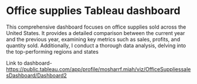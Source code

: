 # Office supplies Tableau dashboard

This comprehensive dashboard focuses on office supplies sold across the United States. It provides a detailed comparison between the current year and the previous year, examining key metrics such as sales, profits, and quantity sold. Additionally, I conduct a thorough data analysis, delving into the top-performing regions and states

Link to dashboard-https://public.tableau.com/app/profile/mosharrf.miah/viz/OfficeSuppliessalesDashboard/Dashboard2

